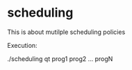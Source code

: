 # scheduling

This is about mutilple scheduling policies 

Execution:

./scheduling qt prog1 prog2 ... progN
